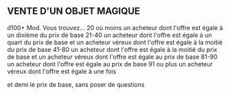 ## VENTE D'UN OBJET MAGIQUE


d100+ Mod. Vous trouvez...
20 où moins un acheteur dont l'offre est égale à un dixième
du prix de base
21-40 un acheteur dont l'offre est égale à un quart
du prix de base et un acheteur véreux dont
l'offre est égale à la moitié du prix de base
41-80 un acheteur dont l'offre est égale à la moitié
du prix de base et un acheteur véreux dont
l'offre est égale au prix de base
81-90 un acheteur dont l'offre est égale au prix de base
91 ou plus un acheteur véreux dont l'offre est égale à une fois

et demi le prix de base, sans poser de questions